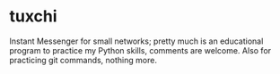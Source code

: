 # tuxchi
Instant Messenger for small networks; pretty much is an educational program to practice my Python skills, 
comments are welcome.
Also for practicing git commands, nothing more.
